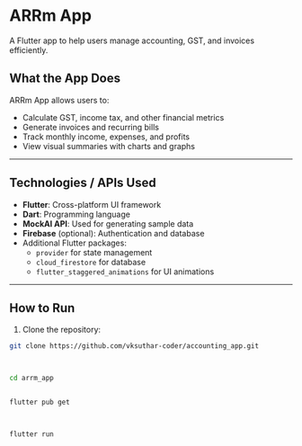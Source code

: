 # ARRm App

A Flutter app to help users manage accounting, GST, and invoices efficiently.

## What the App Does
ARRm App allows users to:  
- Calculate GST, income tax, and other financial metrics  
- Generate invoices and recurring bills  
- Track monthly income, expenses, and profits  
- View visual summaries with charts and graphs  

---

## Technologies / APIs Used
- **Flutter**: Cross-platform UI framework  
- **Dart**: Programming language  
- **MockAI API**: Used for generating sample data  
- **Firebase** (optional): Authentication and database  
- Additional Flutter packages:  
  - `provider` for state management  
  - `cloud_firestore` for database  
  - `flutter_staggered_animations` for UI animations  

---

## How to Run
1. Clone the repository:
```bash
git clone https://github.com/vksuthar-coder/accounting_app.git



cd arrm_app


flutter pub get



flutter run
